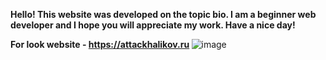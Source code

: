 <b> Hello! This website was developed on the topic bio. I am a beginner web developer and I hope you will appreciate my work. Have a nice day! </b>

<b> For look website - https://attackhalikov.ru </b>
![image](https://github.com/user-attachments/assets/2e08beb7-32f2-4664-8361-37895eef77da)
